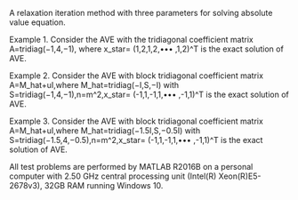 A relaxation iteration method with three parameters for solving absolute value equation.

Example 1. Consider the AVE with the tridiagonal coefficient matrix A=tridiag(−1,4,−1), where x_star= (1,2,1,2,••• ,1,2)^T is the exact solution of AVE.

Example 2. Consider the AVE with block tridiagonal coefficient matrix A=M_hat+uI,where M_hat=tridiag(−I,S,−I) with S=tridiag(−1,4,−1),n=m^2,x_star= (-1,1,-1,1,••• ,-1,1)^T is the exact solution of AVE.

Example 3. Consider the AVE with block tridiagonal coefficient matrix A=M_hat+uI,where M_hat=tridiag(−1.5I,S,−0.5I) with S=tridiag(−1.5,4,−0.5),n=m^2,x_star= (-1,1,-1,1,••• ,-1,1)^T is the exact solution of AVE.

All test problems are performed by MATLAB R2016B on a personal computer with 2.50 GHz central processing unit (Intel(R) Xeon(R)E5-2678v3), 32GB RAM running Windows 10.
